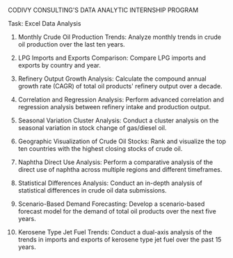 CODIVY CONSULTING'S DATA ANALYTIC INTERNSHIP PROGRAM

Task: 
Excel Data Analysis

1. Monthly Crude Oil Production Trends: Analyze monthly trends in crude oil production over the last ten years.

2. LPG Imports and Exports Comparison: Compare LPG imports and exports by country and year.
   
3. Refinery Output Growth Analysis: Calculate the compound annual growth rate (CAGR) of total oil products' refinery output over a decade.

4. Correlation and Regression Analysis: Perform advanced correlation and regression analysis between refinery intake and production output.

5. Seasonal Variation Cluster Analysis: Conduct a cluster analysis on the seasonal variation in stock change of gas/diesel oil.

6. Geographic Visualization of Crude Oil Stocks: Rank and visualize the top ten countries with the highest closing stocks of crude oil.

7. Naphtha Direct Use Analysis: Perform a comparative analysis of the direct use of naphtha across multiple regions and different timeframes.

8. Statistical Differences Analysis: Conduct an in-depth analysis of statistical differences in crude oil data submissions.

9. Scenario-Based Demand Forecasting: Develop a scenario-based forecast model for the demand of total oil products over the next five years.

10. Kerosene Type Jet Fuel Trends: Conduct a dual-axis analysis of the trends in imports and exports of kerosene type jet fuel over the past 15 years.

